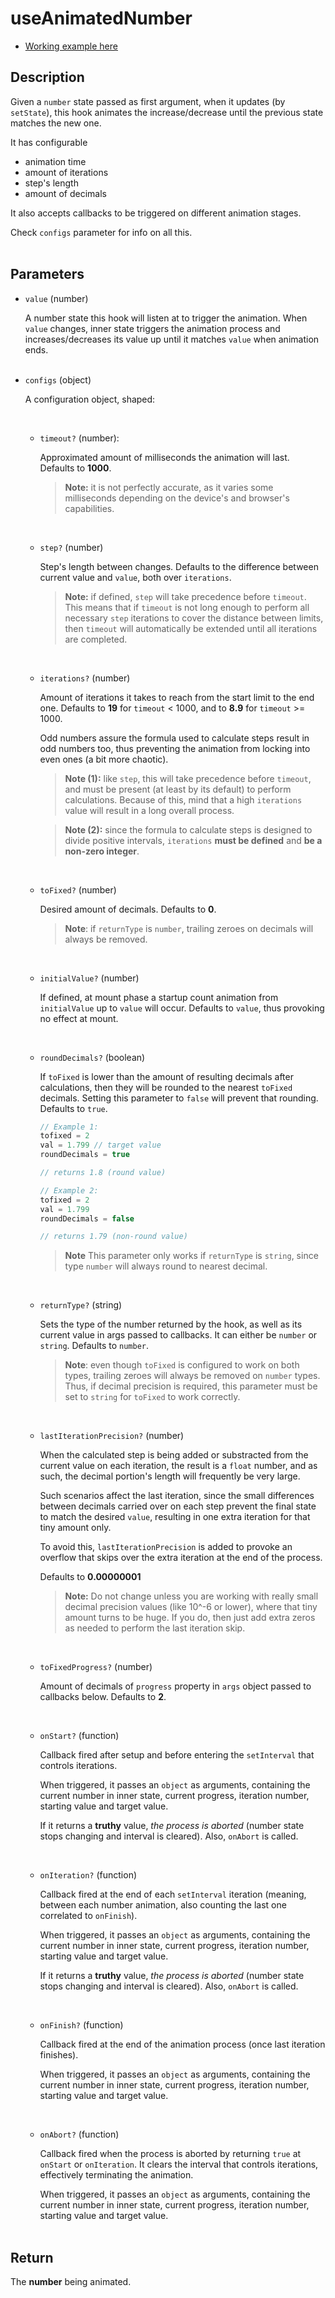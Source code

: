 # useAnimatedNumber

- [Working example here](https://react-fanmade-hooks.netlify.app/use-animated-number)

## Description

Given a `number` state passed as first argument, when it updates (by `setState`), this hook animates the increase/decrease until the previous state matches the new one.

It has configurable

- animation time
- amount of iterations
- step's length
- amount of decimals

It also accepts callbacks to be triggered on different animation stages.

Check `configs` parameter for info on all this.
<br /> <br />

## Parameters

- `value` (number)

  A number state this hook will listen at to trigger the animation. When `value` changes, inner state triggers the animation process and increases/decreases its value up until it matches `value` when animation ends.
  <br />
  <br />

- `configs` (object)

  A configuration object, shaped:

    <br />

  - `timeout?` (number):

    Approximated amount of milliseconds the animation will last. Defaults to **1000**.

    > **Note:** it is not perfectly accurate, as it varies some milliseconds depending on the device's and browser's capabilities.

    <br />

  - `step?` (number)

    Step's length between changes. Defaults to the difference between current value and `value`, both over `iterations`.

    > **Note:** if defined, `step` will take precedence before `timeout`. This means that if `timeout` is not long enough to perform all necessary `step` iterations to cover the distance between limits, then `timeout` will automatically be extended until all iterations are completed.

    <br />

  - `iterations?` (number)

    Amount of iterations it takes to reach from the start limit to the end one. Defaults to **19** for `timeout` < 1000, and to **8.9** for `timeout` >= 1000.

    Odd numbers assure the formula used to calculate steps result in odd numbers too, thus preventing the animation from locking into even ones (a bit more chaotic).

    > **Note (1):** like `step`, this will take precedence before `timeout`, and must be present (at least by its default) to perform calculations. Because of this, mind that a high `iterations` value will result in a long overall process.

    > **Note (2):** since the formula to calculate steps is designed to divide positive intervals, `iterations` **must be defined** and **be a non-zero integer**.

    <br />

  - `toFixed?` (number)

    Desired amount of decimals. Defaults to **0**.

    > **Note**: if `returnType` is `number`, trailing zeroes on decimals will always be removed.

    <br />

  - `initialValue?` (number)

    If defined, at mount phase a startup count animation from `initialValue` up to `value` will occur. Defaults to `value`, thus provoking no effect at mount.

    <br />

  - `roundDecimals?` (boolean)

    If `toFixed` is lower than the amount of resulting decimals after calculations, then they will be rounded to the nearest `toFixed` decimals. Setting this parameter to `false` will prevent that rounding. Defaults to `true`.

    ```javascript
    // Example 1:
    tofixed = 2
    val = 1.799 // target value
    roundDecimals = true

    // returns 1.8 (round value)

    // Example 2:
    tofixed = 2
    val = 1.799
    roundDecimals = false

    // returns 1.79 (non-round value)
    ```

    > **Note** This parameter only works if `returnType` is `string`, since type `number` will always round to nearest decimal.

    <br />

  - `returnType?` (string)

    Sets the type of the number returned by the hook, as well as its current value in args passed to callbacks. It can either be `number` or `string`. Defaults to `number`.

    > **Note**: even though `toFixed` is configured to work on both types, trailing zeroes will always be removed on `number` types. Thus, if decimal precision is required, this parameter must be set to `string` for `toFixed` to work correctly.

    <br />

  - `lastIterationPrecision?` (number)

    When the calculated step is being added or substracted from the current value on each iteration, the result is a `float` number, and as such, the decimal portion's length will frequently be very large.

    Such scenarios affect the last iteration, since the small differences between decimals carried over on each step prevent the final state to match the desired `value`, resulting in one extra iteration for that tiny amount only.

    To avoid this, `lastIterationPrecision` is added to provoke an overflow that skips over the extra iteration at the end of the process.

    Defaults to **0.00000001**

    > **Note:** Do not change unless you are working with really small decimal precision values (like 10^-6 or lower), where that tiny amount turns to be huge. If you do, then just add extra zeros as needed to perform the last iteration skip.

    <br />

  - `toFixedProgress?` (number)

    Amount of decimals of `progress` property in `args` object passed to callbacks below. Defaults to **2**.

    <br />

  - `onStart?` (function)

    Callback fired after setup and before entering the `setInterval` that controls iterations.

    When triggered, it passes an `object` as arguments, containing the current number in inner state, current progress, iteration number, starting value and target value.

    If it returns a **truthy** value, _the process is aborted_ (number state stops changing and interval is cleared). Also, `onAbort` is called.

    <br />

  - `onIteration?` (function)

    Callback fired at the end of each `setInterval` iteration (meaning, between each number animation, also counting the last one correlated to `onFinish`).

    When triggered, it passes an `object` as arguments, containing the current number in inner state, current progress, iteration number, starting value and target value.

    If it returns a **truthy** value, _the process is aborted_ (number state stops changing and interval is cleared). Also, `onAbort` is called.

    <br />

  - `onFinish?` (function)

    Callback fired at the end of the animation process (once last iteration finishes).

    When triggered, it passes an `object` as arguments, containing the current number in inner state, current progress, iteration number, starting value and target value.

    <br />

  - `onAbort?` (function)

    Callback fired when the process is aborted by returning `true` at `onStart` or `onIteration`. It clears the interval that controls iterations, effectively terminating the animation.

    When triggered, it passes an `object` as arguments, containing the current number in inner state, current progress, iteration number, starting value and target value.
    <br />
    <br />

## Return

The **number** being animated.
